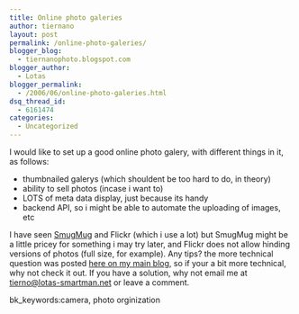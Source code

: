 ```yaml
---
title: Online photo galeries
author: tiernano
layout: post
permalink: /online-photo-galeries/
blogger_blog:
  - tiernanophoto.blogspot.com
blogger_author:
  - Lotas
blogger_permalink:
  - /2006/06/online-photo-galeries.html
dsq_thread_id:
  - 6161474
categories:
  - Uncategorized
---
```

I would like to set up a good online photo galery, with different things in it, as follows: 

  * thumbnailed galerys (which shouldent be too hard to do, in theory)
  * ability to sell photos (incase i want to)
  * LOTS of meta data display, just because its handy
  * backend API, so i might be able to automate the uploading of images, etc</ul> 

I have seen [SmugMug][1] and Flickr (which i use a lot) but SmugMug might be a little pricey for something i may try later, and Flickr does not allow hinding versions of photos (full size, for example). Any tips? the more technical question was posted [here on my main blog][2], so if your a bit more technical, why not check it out. If you have a solution, why not email me at <tierno@lotas-smartman.net> or leave a comment.

bk_keywords:camera, photo orginization

 [1]: http://www.smugmug.com
 [2]: http://blog.lotas-smartman.net/archive/2006/06/22/12569.aspx